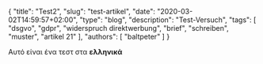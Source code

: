 {
    "title": "Test2",
    "slug": "test-artikel",
    "date": "2020-03-02T14:59:57+02:00",
    "type": "blog",
    "description": "Test-Versuch",
    "tags": [ "dsgvo", "gdpr", "widerspruch direktwerbung", "brief", "schreiben", "muster", "artikel 21" ],
    "authors": [ "baltpeter" ]
}

Αυτό είναι ένα τεστ στα **ελληνικά**
